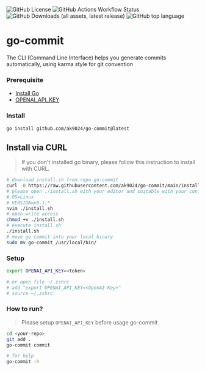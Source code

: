 ![GitHub License](https://img.shields.io/github/license/ak9024/go-commit)
![GitHub Actions Workflow Status](https://img.shields.io/github/actions/workflow/status/ak9024/go-commit/.github%2Fworkflows%2Fgo.yml)
![GitHub Downloads (all assets, latest release)](https://img.shields.io/github/downloads/ak9024/go-commit/latest/total)
![GitHub top language](https://img.shields.io/github/languages/top/ak9024/go-commit)

# go-commit

The CLI (Command Line Interface) helps you generate commits automatically, using karma style for git convention

### Prerequisite

- [Install Go](https://go.dev/doc/install)
- [OPENAI_API_KEY](https://platform.openai.com/account/api-keys)

### Install

```bash
go install github.com/ak9024/go-commit@latest
```

## Install via CURL

> If you don't installed go binary, please follow this instruction to install with CURL.

```bash
# download install.sh from repo go-commit
curl -O https://raw.githubusercontent.com/ak9024/go-commit/main/install.sh
# please open ./install.sh with your editor and suitable with your config
# OS=Linux
# VERSION=v0.1.*
nvim ./install.sh
# open write access
chmod +x ./install.sh
# execute install.sh
./install.sh
# move go commit into your local binary
sudo mv go-commit /usr/local/bin/
```

### Setup

```bash
export OPENAI_API_KEY=<token>

# or open file ~/.zshrc
# add "export OPENAI_API_KEY=<OpenAI Key>"
# source ~/.zshrc
```

### How to run?

> Please setup `OPENAI_API_KEY` before usage go-commit

```bash
cd <your-repo>
git add .
go-commit commit

# for help
go-commit -h
```
